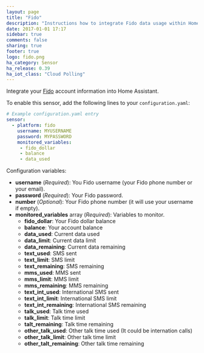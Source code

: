 ```yaml
---
layout: page
title: "Fido"
description: "Instructions how to integrate Fido data usage within Home Assistant."
date: 2017-01-01 17:17
sidebar: true
comments: false
sharing: true
footer: true
logo: fido.png
ha_category: Sensor
ha_release: 0.39
ha_iot_class: "Cloud Polling"
---
```



Integrate your [Fido](https://www.fido.ca/) account information into Home Assistant.

To enable this sensor, add the following lines to your `configuration.yaml`:

```yaml
# Example configuration.yaml entry
sensor:
  - platform: fido
    username: MYUSERNAME
    password: MYPASSWORD
    monitored_variables:
     - fido_dollar
     - balance
     - data_used
```

Configuration variables:

- **username** (*Required*): You Fido username (your Fido phone number or your email).
- **password** (*Required*): Your Fido password.
- **number** (*Optional*): Your Fido phone number (it will use your username if empty).
- **monitored_variables** array (*Required*): Variables to monitor.
  - **fido_dollar**: Your Fido dollar balance
  - **balance**: Your account balance
  - **data_used**: Current data used
  - **data_limit**: Current data limit
  - **data_remaining**: Current data remaining
  - **text_used**: SMS sent
  - **text_limit**: SMS limit
  - **text_remaining**: SMS remaining
  - **mms_used**: MMS sent
  - **mms_limit**: MMS limit
  - **mms_remaining**: MMS remaining
  - **text_int_used**: International SMS sent
  - **text_int_limit**: International SMS limit
  - **text_int_remaining**: International SMS remaining
  - **talk_used**: Talk time used
  - **talk_limit**: Talk time limit
  - **talt_remaining**: Talk time remaining
  - **other_talk_used**: Other talk time used (It could be internation calls)
  - **other_talk_limit**: Other talk time limit
  - **other_talt_remaining**: Other talk time remaining
